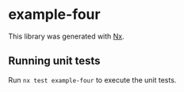 # example-four

This library was generated with [Nx](https://nx.dev).

## Running unit tests

Run `nx test example-four` to execute the unit tests.
